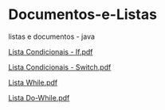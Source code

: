 # Documentos-e-Listas
listas e documentos - java

[Lista Condicionais - If.pdf](https://github.com/biavitoria/Documentos-e-Listas/files/7776263/Lista.Condicionais.-.If.pdf)


[Lista Condicionais - Switch.pdf](https://github.com/biavitoria/Documentos-e-Listas/files/7776285/Lista.Condicionais.-.Switch.pdf)


[Lista While.pdf](https://github.com/biavitoria/Documentos-e-Listas/files/7776304/Lista.While.pdf)


[Lista Do-While.pdf](https://github.com/biavitoria/Documentos-e-Listas/files/7776312/Lista.Do-While.pdf)
